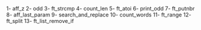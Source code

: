 1- aff_z
2- odd
3- ft_strcmp
4- count_len
5- ft_atoi
6- print_odd
7- ft_putnbr
8- aff_last_param
9- search_and_replace
10- count_words
11- ft_range
12- ft_split
13- ft_list_remove_if
